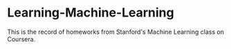 # Learning-Machine-Learning
This is the record of homeworks from Stanford's Machine Learning class on Coursera.
